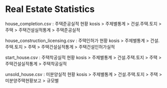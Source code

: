 # Real Estate Statistics

house_completion.csv : 주택준공실적 현황
  kosis > 주제별통계 > 건설.주택.토지 > 주택 > 주택건설실적통계 > 주택준공실적

house_construction_licensing.csv : 주택인허가 현황
  kosis > 주제별통계 > 건설.주택.토지 > 주택 > 주택건설실적통계 > 주택건설인허가실적

start_house.csv : 주택착공실적 현황
  kosis > 주제별통계 > 건설.주택.토지 > 주택 > 주택건설실적통계 > 주택착공실적

unsold_house.csv : 미분양실적 현황
  kosis > 주제별통계 > 건설.주택.토지 > 주택 > 미분양주택현황보고 > 규모별 
